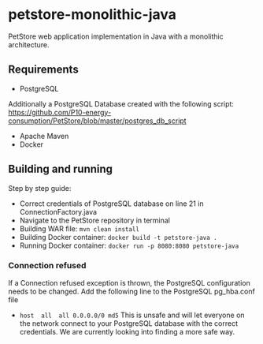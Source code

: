 # petstore-monolithic-java
PetStore web application implementation in Java with a monolithic architecture.

## Requirements
- PostgreSQL

Additionally a PostgreSQL Database created with the following script: https://github.com/P10-energy-consumption/PetStore/blob/master/postgres_db_script
- Apache Maven
- Docker

## Building and running
Step by step guide:
- Correct credentials of PostgreSQL database on line 21 in ConnectionFactory.java
- Navigate to the PetStore repository in terminal
- Building WAR file: `mvn clean install`
- Building Docker container: `docker build -t petstore-java .`
- Running Docker container: `docker run -p 8080:8080 petstore-java`

### Connection refused
If a Connection refused exception is thrown, the PostgreSQL configuration needs to be changed. Add the following line to the PostgreSQL pg_hba.conf file
- `host  all  all 0.0.0.0/0 md5`
This is unsafe and will let everyone on the network connect to your PostgreSQL database with the correct credentials.
We are currently looking into finding a more safe way.
